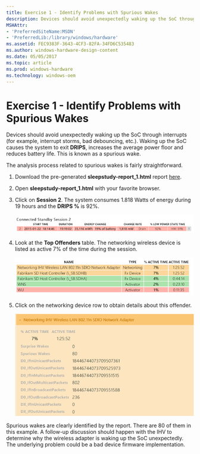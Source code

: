```yaml
---
title: Exercise 1 - Identify Problems with Spurious Wakes
description: Devices should avoid unexpectedly waking up the SoC through interrupts (for example, interrupt storms, bad debouncing, etc.).
MSHAttr:
- 'PreferredSiteName:MSDN'
- 'PreferredLib:/library/windows/hardware'
ms.assetid: FEC9383F-3643-4CF3-82FA-34FD6C535483
ms.author: windows-hardware-design-content
ms.date: 05/05/2017
ms.topic: article
ms.prod: windows-hardware
ms.technology: windows-oem
---
```


# Exercise 1 - Identify Problems with Spurious Wakes


Devices should avoid unexpectedly waking up the SoC through interrupts (for example, interrupt storms, bad debouncing, etc.). Waking up the SoC causes the system to exit **DRIPS**, increases the average power floor and reduces battery life. This is known as a spurious wake.

The analysis process related to spurious wakes is fairly straightforward.

1.  Download the pre-generated **sleepstudy-report\_1.html** report [here](http://download.microsoft.com/download/2/6/6/2662D67D-58CC-4823-8812-AD215DD9778F/sleepstudy-report_1.mdl).

2.  Open **sleepstudy-report\_1.html** with your favorite browser.

3.  Click on **Session 2**. The system consumes 1.818 Watts of energy during 19 hours and the **DRIPS %** is 92%.

    ![Screenshot shows a sample of Connected Standby Session 2](images/standbylab1.png)

4.  Look at the **Top Offenders** table. The networking wireless device is listed as active 7% of the time during the session.

    ![Screenshot shows a sample of top offenders of battery consumption.](images/standbylab2.png)

5.  Click on the networking device row to obtain details about this offender.

    ![Screenshot shows detailed information about the networking device that is consuming the most power.](images/standbylab3.png)

Spurious wakes are clearly identified by the report. There are 80 of them in this example. A follow-up discussion should happen with the IHV to determine why the wireless adapter is waking up the SoC unexpectedly. The underlying problem could be a bad device firmware implementation.

 

 






